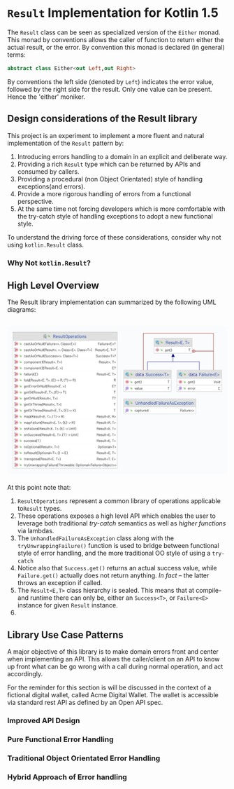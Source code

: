 # `Result` Implementation for Kotlin 1.5

The `Result` class can be seen as specialized version of the `Either` monad. This monad by conventions allows the caller of function to return either the actual result, or the error. By convention this monad is declared (in general) terms:

```kotlin
abstract class Either<out Left,out Right>
```

By conventions the left side (denoted by `Left`) indicates the error value, followed by the right side for the result. Only one value can be present. Hence the 'either' moniker.

## Design considerations of the Result library

This project is an experiment to implement a more fluent and natural implementation of the `Result` pattern by:

1. Introducing errors handling to a domain in an explicit and deliberate way.
2. Providing a rich `Result` type which can be returned by APIs and consumed by callers.
3. Providing a procedural (non Object Orientated) style of handling exceptions(and errors).
4. Provide a more rigorous handling of errors from a functional perspective.
5. At the same time not forcing developers which is more comfortable with the try-catch style of handling exceptions to adopt a new functional style.

To understand the driving force of these considerations, consider why not using `kotlin.Result` class.

### Why Not `kotlin.Result`?





## High Level Overview

The Result library implementation can summarized by the following UML diagrams:

![uml](result.png)
---

At this point note that:

1. `ResultOperations` represent a common library of operations applicable to`Result` types. 
2. These operations exposes a high level API which enables the user to leverage both traditional _try-catch_ semantics as well as _higher functions_ via lambdas.
3. The `UnhandledFailureAsException` class along with the `tryUnwrappingFailure()` function is used to bridge between functional style of error handling, and the more traditional OO style of using a `try-catch` 
4. Notice also that `Success.get()` returns an actual success value, while `Failure.get()` actually does not return anything. *In fact* –  the latter throws an exception if called.
5. The `Result<E,T>` class hierarchy is sealed. This means that at compile- and runtime there can only be, either an `Success<T>`, or `Failure<E>` instance for given `Result` instance.
6. 

## Library Use Case Patterns

A major objective of this library is to make domain errors front and center when implementing an API. This allows the caller/client on an API to know up front what can be go wrong with a call during normal operation,  and act accordingly.

For the reminder for this section is will be discussed in the context of a fictional digital wallet, called Acme Digital Wallet. The wallet is accessible via standard rest API as defined by an Open API spec.

### Improved API Design

### Pure Functional Error Handling

### Traditional Object Orientated Error Handling

### Hybrid Approach of Error handling





